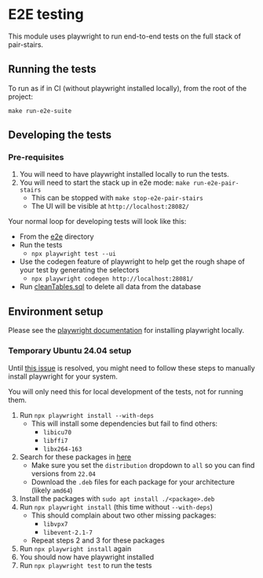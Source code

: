 # E2E testing

This module uses playwright to run end-to-end tests on the full stack of pair-stairs.

## Running the tests
To run as if in CI (without playwright installed locally), from the root of the project:
```shell
make run-e2e-suite
```

## Developing the tests
### Pre-requisites

1. You will need to have playwright installed locally to run the tests.
2. You will need to start the stack up in e2e mode: `make run-e2e-pair-stairs`
   - This can be stopped with `make stop-e2e-pair-stairs`
   - The UI will be visible at `http://localhost:28082/`

Your normal loop for developing tests will look like this:
- From the [e2e](.) directory
- Run the tests
  - `npx playwright test --ui`
- Use the codegen feature of playwright to help get the rough shape of your test by generating the selectors
  - `npx playwright codegen http://localhost:28081/`
- Run [cleanTables.sql](./cleanTables.sql) to delete all data from the database

## Environment setup
Please see the [playwright documentation](https://playwright.dev/docs/intro) for installing playwright locally.

### Temporary Ubuntu 24.04 setup

Until [this issue](https://github.com/microsoft/playwright/issues/30368) is resolved, you might need to follow these
steps to manually install playwright for your system.

You will only need this for local development of the tests, not for running them.

1. Run `npx playwright install --with-deps`
   - This will install some dependencies but fail to find others:
     - `libicu70`
     - `libffi7`
     - `libx264-163`
2. Search for these packages in [here](https://packages.ubuntu.com/)
   - Make sure you set the `distribution` dropdown to `all` so you can find versions from `22.04`
   - Download the `.deb` files for each package for your architecture (likely `amd64`)
3. Install the packages with `sudo apt install ./<package>.deb`
4. Run `npx playwright install` (this time without `--with-deps`)
   - This should complain about two other missing packages:
     - `libvpx7`
     - `libevent-2.1-7`
   - Repeat steps 2 and 3 for these packages
5. Run `npx playwright install` again
6. You should now have playwright installed
7. Run `npx playwright test` to run the tests